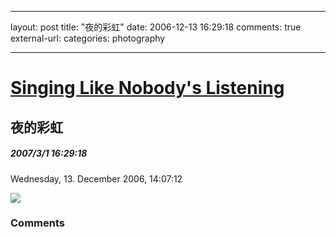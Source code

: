 
---
layout: post
title: "夜的彩虹"
date: 2006-12-13 16:29:18
comments: true
external-url: 
categories: photography

---

				
# [Singing Like Nobody's Listening][1]

   [1]: index.html

## 夜的彩虹

##### 2007/3/1 16:29:18

Wednesday, 13. December 2006, 14:07:12

  


  


![][2]

   [2]: http://photo.bababian.com/20061213/32DF69D0CDEF55E76BCBF5B955AEDCAE_800.jpg

### Comments